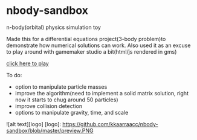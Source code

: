 # nbody-sandbox
n-body(orbital) physics simulation toy

Made this for a differential equations project(3-body problem)to demonstrate how numerical solutions can work. Also used it as an excuse to play around with gamemaker studio a bit(html/js rendered in gms)

[click here to play](http://24.144.8.148/nbody/nbody.html)

To do:
- option to manipulate particle masses
- improve the algorithm(need to implement a solid matrix solution, right now it starts to chug around 50 particles)
- improve collision detection
- options to manipulate gravity, time, and scale

![alt text][logo]
[logo]: https://github.com/kkaarraacc/nbody-sandbox/blob/master/preview.PNG
